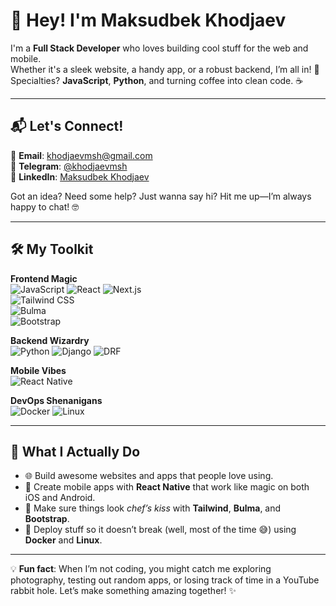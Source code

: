 # 👋 Hey! I'm Maksudbek Khodjaev

I'm a **Full Stack Developer** who loves building cool stuff for the web and mobile.  
Whether it's a sleek website, a handy app, or a robust backend, I’m all in! 🚀  
Specialties? **JavaScript**, **Python**, and turning coffee into clean code. ☕

---

## 📬 Let's Connect!  
📧 **Email**: [khodjaevmsh@gmail.com](mailto:khodjaevmsh@gmail.com)  
📱 **Telegram**: [@khodjaevmsh](https://t.me/khodjaevmsh)  
🔗 **LinkedIn**: [Maksudbek Khodjaev](https://linkedin.com/in/your-profile)  

Got an idea? Need some help? Just wanna say hi? Hit me up—I’m always happy to chat! 🤓

---

## 🛠️ My Toolkit  

**Frontend Magic**  
![JavaScript](https://img.shields.io/badge/-JavaScript-F7DF1E?logo=javascript&logoColor=black) 
![React](https://img.shields.io/badge/-React-61DAFB?logo=react&logoColor=black) 
![Next.js](https://img.shields.io/badge/-Next.js-000000?logo=next.js&logoColor=white)  
![Tailwind CSS](https://img.shields.io/badge/-Tailwind%20CSS-06B6D4?logo=tailwindcss&logoColor=white)  
![Bulma](https://img.shields.io/badge/-Bulma-00D1B2?logo=bulma&logoColor=white)  
![Bootstrap](https://img.shields.io/badge/-Bootstrap-7952B3?logo=bootstrap&logoColor=white)  

**Backend Wizardry**  
![Python](https://img.shields.io/badge/-Python-3776AB?logo=python&logoColor=white) 
![Django](https://img.shields.io/badge/-Django-092E20?logo=django&logoColor=white) 
![DRF](https://img.shields.io/badge/-Django%20REST%20Framework-ff1709?logo=django&logoColor=white)  

**Mobile Vibes**  
![React Native](https://img.shields.io/badge/-React%20Native-61DAFB?logo=react&logoColor=black)  

**DevOps Shenanigans**  
![Docker](https://img.shields.io/badge/-Docker-2496ED?logo=docker&logoColor=white) 
![Linux](https://img.shields.io/badge/-Linux-FCC624?logo=linux&logoColor=black)  

---

## 💼 What I Actually Do  

- 🌐 Build awesome websites and apps that people love using.  
- 📱 Create mobile apps with **React Native** that work like magic on both iOS and Android.  
- 🎨 Make sure things look *chef’s kiss* with **Tailwind**, **Bulma**, and **Bootstrap**.  
- 🔧 Deploy stuff so it doesn’t break (well, most of the time 😅) using **Docker** and **Linux**.  

---

💡 **Fun fact**: When I’m not coding, you might catch me exploring photography, testing out random apps, or losing track of time in a YouTube rabbit hole. Let’s make something amazing together! ✨
